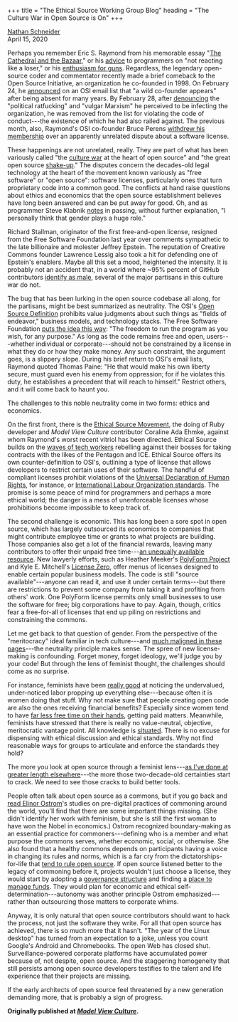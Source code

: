 +++
title = "The Ethical Source Working Group Blog"
heading = "The Culture War in Open Source is On"
+++

[Nathan Schneider](https://nathanschneider.info/)   
April 15, 2020

Perhaps you remember Eric S. Raymond from his memorable essay "[The
Cathedral and the
Bazaar](http://www.catb.org/esr/writings/cathedral-bazaar/)," or his [advice](http://catb.org/~esr/faqs/smart-questions.html#not_losing)
to programmers on "not reacting like a loser," or his [enthusiasm for
guns](http://www.catb.org/~esr/guns/). Regardless, the legendary
open-source coder and commentator recently made a brief comeback to the
Open Source Initiative, an organization he co-founded in 1998. On
February 24, he [announced](http://lists.opensource.org/pipermail/license-discuss_lists.opensource.org/2020-February/021271.html)
on an OSI email list that "a wild co-founder appears" after being absent
for many years. By February 28, after [denouncing](http://techrights.org/2020/02/29/getting-banned-osi/)
the "political ratfucking" and "vulgar Marxism" he perceived to be
infecting the organization, he was removed from the list for violating
the code of conduct---the existence of which he had also railed against.
The previous month, also, Raymond's OSI co-founder Bruce Perens [withdrew
his
membership](https://www.theregister.co.uk/2020/01/03/osi_cofounder_resigns/)
over an apparently unrelated dispute about a software license.

These happenings are not unrelated, really. They are part of what has
been variously called "the [culture
war](https://words.steveklabnik.com/the-culture-war-at-the-heart-of-open-source)
at the heart of open source" and "the great open source [shake-up](https://katedowninglaw.com/2019/09/08/the-great-open-source-shake-up/)."
The disputes concern the decades-old legal technology at the heart of
the movement known variously as "free software" or "open source":
software licenses, particularly ones that turn proprietary code into a
common good. The conflicts at hand raise questions about ethics and
economics that the open source establishment believes have long been
answered and can be put away for good. Oh, and as programmer Steve
Klabnik [notes](https://words.steveklabnik.com/the-culture-war-at-the-heart-of-open-source)
in passing, without further explanation, "I personally think that gender
plays a huge role."

Richard Stallman, originator of the first free-and-open license,
resigned from the Free Software Foundation last year over comments
sympathetic to the late billionaire and molester Jeffrey Epstein. The
reputation of Creative Commons founder Lawrence Lessig also took a hit
for defending one of Epstein's enablers. Maybe all this set a mood,
heightened the intensity. It is probably not an accident that, in a
world where \~95% percent of GitHub contributors [identify as
male](https://opensourcesurvey.org/), several of the major partisans in
this culture war do not.

The bug that has been lurking in the open source codebase all along, for
the partisans, might be best summarized as neutrality. The OSI's [Open Source
Definition](https://opensource.org/osd) prohibits value judgments about
such things as "fields of endeavor," business models, and technology
stacks. The Free Software Foundation [puts the idea this
way](https://www.gnu.org/philosophy/free-sw.html): "The freedom to run
the program as you wish, for any purpose." As long as the code remains
free and open, users---whether individual or corporate---should not be
constrained by a license in what they do or how they make money. Any
such constraint, the argument goes, is a slippery slope. During his
brief return to OSI's email lists, Raymond quoted Thomas Paine: "He that
would make his own liberty secure, must guard even his enemy from
oppression; for if he violates this duty, he establishes a precedent
that will reach to himself." Restrict others, and it will come back to
haunt you.

The challenges to this noble neutrality come in two forms: ethics and
economics.

On the first front, there is the [Ethical
Source Movement](https://ethicalsource.dev/), the doing of Ruby
developer and *Model View Culture* contributor Coraline Ada Ehmke,
against whom Raymond's worst recent vitriol has been directed. Ethical
Source builds on the [waves
of tech
workers](https://www.businessinsider.com/open-source-activism-ice-protests-open-source-initiative-2019-11)
rebelling against their bosses for taking contracts with the likes of
the Pentagon and ICE. Ethical Source offers its own counter-definition
to OSI's, outlining a type of license that allows developers to restrict
certain uses of their software. The handful of compliant licenses
prohibit violations of the [Universal
Declaration of Human Rights](https://firstdonoharm.dev/), for instance,
or [International Labour Organization
standards](https://996.icu/). The promise is some peace of mind for
programmers and perhaps a more ethical world; the danger is a mess of
unenforceable licenses whose prohibitions become impossible to keep
track of.

The second challenge is economic. This has long been a sore spot in open
source, which has largely outsourced its economics to companies that
might contribute employee time or grants to what projects are building.
Those companies also get a lot of the financial rewards, leaving many
contributors to offer their unpaid free time---[an unequally available
resource](https://modelviewculture.com/pieces/side-project-culture-opportunities-and-obstacles-for-marginalized-people-in-tech).
New lawyerly efforts, such as Heather Meeker's [PolyForm
Project](https://polyformproject.org/) and Kyle E. Mitchell's [License Zero](https://licensezero.com/),
offer menus of licenses designed to enable certain popular business
models. The code is still "source available"---anyone can read it, and
use it under certain terms---but there are restrictions to prevent some
company from taking it and profiting from others' work. One PolyForm
license permits only small businesses to use the software for free; big
corporations have to pay. Again, though, critics fear a free-for-all of
licenses that end up piling on restrictions and constraining the
commons.

Let me get back to that question of gender. From the perspective of the
"meritocracy" ideal familiar in tech culture---and [much
maligned in these
pages](https://modelviewculture.com/pieces/the-dehumanizing-myth-of-the-meritocracy)---the
neutrality principle makes sense. The spree of new license-making is
confounding. Forget money, forget ideology, we'll judge you by your
code! But through the lens of feminist thought, the challenges should
come as no surprise.

For instance, feminists have been [really
good](https://www.tandfonline.com/doi/full/10.1080/1354570042000267608)
at noticing the undervalued, under-noticed labor propping up everything
else---because often it is women doing that stuff. Why not make sure
that people creating open code are also the ones receiving financial
benefits? Especially since women tend to have [far
less free time on their
hands](https://press.princeton.edu/books/hardcover/9780691163451/free-time),
getting paid matters. Meanwhile, feminists have stressed that there is
really no value-neutral, objective, meritocratic vantage point. All
knowledge is [situated](https://philpapers.org/archive/HARSKT.pdf).
There is no excuse for dispensing with ethical discussion and ethical
standards. Why not find reasonable ways for groups to articulate and
enforce the standards they hold?

The more you look at open source through a feminist lens---[as I've done
at greater length elsewhere](https://ntnsndr.in/tyranny)---the more
those two-decade-old certainties start to crack. We need to see those
cracks to build better tools. 

People often talk about open source as a commons, but if you go back and
[read Elinor Ostrom](https://wtf.tw/text/ostrom_in_silicon_valley.pdf)'s
studies on pre-digital practices of commoning around the world, you'll
find that there are some important things missing. (She didn't identify
her work with feminism, but she is still the first woman to have won the
Nobel in economics.) Ostrom recognized boundary-making as an essential
practice for commoners---defining who is a member and what purpose the
commons serves, whether economic, social, or otherwise. She also found
that a healthy commons depends on participants having a voice in
changing its rules and norms, which is a far cry from the
dictatorships-for-life that [tend to rule open
source](https://ntnsndr.in/implicit-feudalism). If open source listened
better to the legacy of commoning before it, projects wouldn't just
choose a license, they would start by adopting a [governance
structure](https://communityrule.info/) and finding a [place to manage
funds](https://docs.opencollective.com/help/about/introduction). They
would plan for economic and ethical self-determination---autonomy was
another principle Ostrom emphasized---rather than outsourcing those
matters to corporate whims.

Anyway, it is only natural that open source contributors should want to
hack the process, not just the software they write. For all that open
source has achieved, there is so much more that it hasn't. "The year of
the Linux desktop" has turned from an expectation to a joke, unless you
count Google's Android and Chromebooks. The open Web has closed shut.
Surveillance-powered corporate platforms have accumulated power because
of, not despite, open source. And the staggering homogeneity that still
persists among open source developers testifies to the talent and life
experience that their projects are missing.

If the early architects of open source feel threatened by a new
generation demanding more, that is probably a sign of progress.

**Originally published at _[Model View Culture](https://modelviewculture.com/pieces/the-culture-war-in-open-source-is-on)_.**
